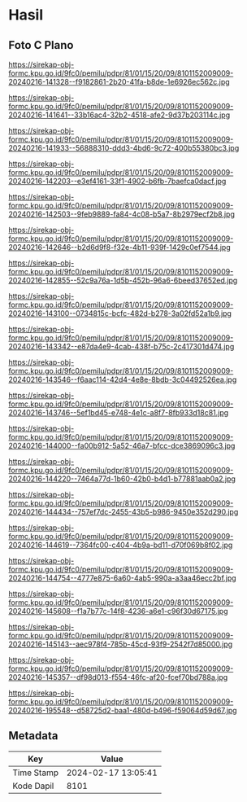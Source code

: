 # Hasil

## Foto C Plano

https://sirekap-obj-formc.kpu.go.id/9fc0/pemilu/pdpr/81/01/15/20/09/8101152009009-20240216-141328--f9182861-2b20-41fa-b8de-1e6926ec562c.jpg

https://sirekap-obj-formc.kpu.go.id/9fc0/pemilu/pdpr/81/01/15/20/09/8101152009009-20240216-141641--33b16ac4-32b2-4518-afe2-9d37b203114c.jpg

https://sirekap-obj-formc.kpu.go.id/9fc0/pemilu/pdpr/81/01/15/20/09/8101152009009-20240216-141933--56888310-ddd3-4bd6-9c72-400b55380bc3.jpg

https://sirekap-obj-formc.kpu.go.id/9fc0/pemilu/pdpr/81/01/15/20/09/8101152009009-20240216-142203--e3ef4161-33f1-4902-b6fb-7baefca0dacf.jpg

https://sirekap-obj-formc.kpu.go.id/9fc0/pemilu/pdpr/81/01/15/20/09/8101152009009-20240216-142503--9feb9889-fa84-4c08-b5a7-8b2979ecf2b8.jpg

https://sirekap-obj-formc.kpu.go.id/9fc0/pemilu/pdpr/81/01/15/20/09/8101152009009-20240216-142646--b2d6d9f8-f32e-4b11-939f-1429c0ef7544.jpg

https://sirekap-obj-formc.kpu.go.id/9fc0/pemilu/pdpr/81/01/15/20/09/8101152009009-20240216-142855--52c9a76a-1d5b-452b-96a6-6beed37652ed.jpg

https://sirekap-obj-formc.kpu.go.id/9fc0/pemilu/pdpr/81/01/15/20/09/8101152009009-20240216-143100--0734815c-bcfc-482d-b278-3a02fd52a1b9.jpg

https://sirekap-obj-formc.kpu.go.id/9fc0/pemilu/pdpr/81/01/15/20/09/8101152009009-20240216-143342--e87da4e9-4cab-438f-b75c-2c417301d474.jpg

https://sirekap-obj-formc.kpu.go.id/9fc0/pemilu/pdpr/81/01/15/20/09/8101152009009-20240216-143546--f6aac114-42d4-4e8e-8bdb-3c04492526ea.jpg

https://sirekap-obj-formc.kpu.go.id/9fc0/pemilu/pdpr/81/01/15/20/09/8101152009009-20240216-143746--5ef1bd45-e748-4e1c-a8f7-8fb933d18c81.jpg

https://sirekap-obj-formc.kpu.go.id/9fc0/pemilu/pdpr/81/01/15/20/09/8101152009009-20240216-144000--fa00b912-5a52-46a7-bfcc-dce3869096c3.jpg

https://sirekap-obj-formc.kpu.go.id/9fc0/pemilu/pdpr/81/01/15/20/09/8101152009009-20240216-144220--7464a77d-1b60-42b0-b4d1-b77881aab0a2.jpg

https://sirekap-obj-formc.kpu.go.id/9fc0/pemilu/pdpr/81/01/15/20/09/8101152009009-20240216-144434--757ef7dc-2455-43b5-b986-9450e352d290.jpg

https://sirekap-obj-formc.kpu.go.id/9fc0/pemilu/pdpr/81/01/15/20/09/8101152009009-20240216-144619--7364fc00-c404-4b9a-bd11-d70f069b8f02.jpg

https://sirekap-obj-formc.kpu.go.id/9fc0/pemilu/pdpr/81/01/15/20/09/8101152009009-20240216-144754--4777e875-6a60-4ab5-990a-a3aa46ecc2bf.jpg

https://sirekap-obj-formc.kpu.go.id/9fc0/pemilu/pdpr/81/01/15/20/09/8101152009009-20240216-145608--f1a7b77c-14f8-4236-a6e1-c96f30d67175.jpg

https://sirekap-obj-formc.kpu.go.id/9fc0/pemilu/pdpr/81/01/15/20/09/8101152009009-20240216-145143--aec978f4-785b-45cd-93f9-2542f7d85000.jpg

https://sirekap-obj-formc.kpu.go.id/9fc0/pemilu/pdpr/81/01/15/20/09/8101152009009-20240216-145357--df98d013-f554-46fc-af20-fcef70bd788a.jpg

https://sirekap-obj-formc.kpu.go.id/9fc0/pemilu/pdpr/81/01/15/20/09/8101152009009-20240216-195548--d58725d2-baa1-480d-b496-f59064d59d67.jpg


## Metadata

| Key        | Value               |
| ---------- | ------------------- |
| Time Stamp | 2024-02-17 13:05:41 |
| Kode Dapil | 8101                |



